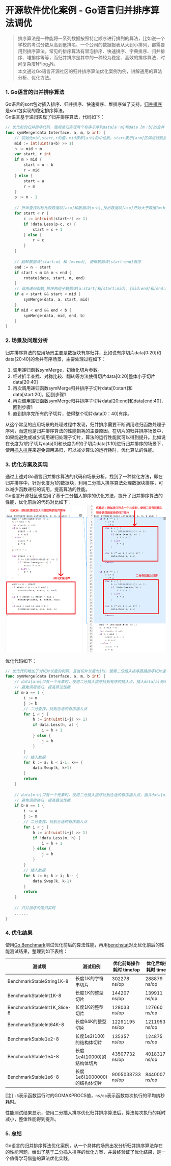 # 开源软件优化案例 - Go语言归并排序算法调优
> 排序算法是一种能将一系列数据按照特定顺序进行排列的算法，比如说一个学校的考试分数从高到低排名、一个公司的数据报表从大到小排列，都需要用到排序算法。常见的排序算法有冒泡排序、快速排序、字典排序、归并排序、堆排序等等，而归并排序是其中的一种较为稳定、高效的排序算法，时间复杂度N*log<sub>2</sub>N。  
> 本文通过Go语言开源社区的归并排序算法优化案例为例，讲解通用的算法分析、优化方法。

### 1. Go语言的归并排序算法
Go语言的sort包对插入排序、归并排序、快速排序、堆排序做了支持，[归并排序](https://zh.wikipedia.org/wiki/%E5%BD%92%E5%B9%B6%E6%8E%92%E5%BA%8F)是sort包实现的稳定排序算法。  
Go语言基于递归实现了归并排序算法，代码如下：

```go
// 优化前的归并排序代码，使用递归实现两个有序子序列data[a：m]和data [m：b]的合并 
func symMerge(data Interface, a, m, b int) {
	// 初始化mid,start,r的值，mid表示[a:b]的中位数，start表示[a:m]区间进行数据交换的开始下标，r表示[a:m]区间进行数据交换的最右下标
	mid := int(uint(a+b) >> 1) 
	n := mid + m
	var start, r int
	if m > mid {
		start = n - b
		r = mid
	} else {
		start = a
		r = m
	}
	p := n - 1

	// 折半查找对称比较数据块[a:m]和数据块[m:b],找出数据块[a:m]开始大于数据[m:b]的下标位置start
	for start < r {
		c := int(uint(start+r) >> 1)
		if !data.Less(p-c, c) {
			start = c + 1
		} else {
			r = c
		}
	}

	// 翻转数据块[start:m] 和 [m:end], 使得数据块[start:end]有序
	end := n - start
	if start < m && m < end {
		rotate(data, start, m, end)
	}
	// 调用递归函数,排序两组子数据块[a:start]和[start:mid]，[mid:end]和[end:b]
	if a < start && start < mid {
		symMerge(data, a, start, mid)
	}
	if mid < end && end < b {
		symMerge(data, mid, end, b) 
	}
}
```

### 2. 场景及问题分析
归并排序算法的应用场景主要是数据块有序归并，比如说有序切片data[0:20]和data[20:40]的合并有序场景，主要处理过程如下：

1. 调用递归函数symMerge，初始化切片参数。
2. 经过折半查找、对称比较、翻转等方法使得切片data[0:20]整体小于切片data[20:40]
3. 再次调用递归函数symMerge归并排序子切片data[0:start]和data[start:20]，回到步骤1
4. 再次调用递归函数symMerge归并排序子切片data[20:end]和data[end:40]，回到步骤1
5. 直到排序完所有的子切片，使得整个切片data[0：40]有序。

从这个常见的应用场景的处理过程中发现，归并排序需要不断调用递归函数处理子序列，而这也是归并排序算法的性能损耗的主要原因。在切片的归并排序场景中，如果能避免或减少调用递归处理子切片，算法的运行性能就可以得到提升。比如说在长度为1的子切片data[0]和长度为9的子切片data[1:10]进行归并排序的场景下，使用[插入排序](https://baike.baidu.com/item/%E4%BA%8C%E5%88%86%E6%B3%95%E6%8F%92%E5%85%A5%E6%8E%92%E5%BA%8F)来避免调用递归，可以减少算法的运行耗时，优化算法的性能。

### 3. 优化方案及实现
通过上述对Go语言归并排序算法的代码和场景分析，找到了一种优化方法，即在归并排序中，针对长度为1的数据块，利用二分插入排序算法处理数据块排序，可以减少函数递归的调用，提高算法的性能。    
Go语言开源社区也应用了基于二分插入排序的优化方法，提升了归并排序算法的性能，优化前后的代码对比如下：   
![image](images/cl-2219-optCompare.PNG)

优化代码如下：
```go
// 优化代码增加了对切片长度的判断，且当切片长度为1时，使用二分插入排序直接排序切片返回。
func symMerge(data Interface, a, m, b int) {
    // data[a:m]只有一个元素时，使用二分插入排序找到有序的插入点，插入data[a]到data[m:b] 
    // 避免调用递归，提高算法性能
    if m-a == 1 { 
        i := m
        j := b
        // 二分查找，找到合适的有序插入点
        for i < j {
            h := int(uint(i+j) >> 1) 
            if data.Less(h, a) {
                i = h + 1
            } else {
                j = h
            }
        }
        // 插入数据
        for k := a; k < i-1; k++ {
            data.Swap(k, k+1)
        }
        return
    }

    // data[m:b]只有一个元素时，使用二分插入排序找到合适的有序插入点，插入data[m]到data[a:m]
    // 避免调用递归，提高算法性能
    if b-m == 1 { 
        i := a
        j := m
        // 二分查找，找到合适的有序插入点
        for i < j { 
            h := int(uint(i+j) >> 1)
            if !data.Less(m, h) {
                i = h + 1
            } else {
                j = h
            }
        }
        // 插入数据
        for k := m; k > i; k-- {
            data.Swap(k, k-1)
        }
        return
    }
    
    // 归并排序的递归实现
    ......
}
```

### 4. 优化结果
使用[Go Benchmark](https://golang.org/pkg/testing/)测试优化前后的算法性能，再用[benchstat](https://godoc.org/golang.org/x/perf/cmd/benchstat)对比优化前后的性能测试结果，整理到如下表格： 

测试项 | 测试用例 |优化前每操作耗时 time/op |	优化后每操作耗时 time/op | 耗时对比
---|---|---|---|---|
BenchmarkStableString1K-8 | 长度1K的字符串切片 | 302278 ns/op | 288879 ns/op | 4.43%
BenchmarkStableInt1K-8 | 长度1K的整型切片 | 144207 ns/op | 139911 ns/op | 2.97%
BenchmarkStableInt1K_Slice-8 | 长度1K的整型切片 | 128033 ns/op | 127660 ns/op | 0.29%
BenchmarkStableInt64K-8 | 长度64K的整型切片 | 12291195 ns/op | 12119536 ns/op | 1.40%
BenchmarkStable1e2-8 | 长度1e2(100)的结构体切片 | 135357 ns/op | 124875 ns/op | 7.74%
BenchmarkStable1e4-8 | 长度1e4(10000)的结构体切片 | 43507732 ns/op | 40183173 ns/op | 7.64%
BenchmarkStable1e6-8 | 长度1e6(1000000)的结构体切片 | 9005038733 ns/op | 8440007994 ns/op | 6.27%

[注] `-8`表示函数运行时的GOMAXPROCS值，`ns/op`表示函数每次执行的平均纳秒耗时。

性能测试结果显示，使用二分插入排序优化归并排序算法后，算法每次执行的耗时减小，整体性能得到提升。

### 5. 总结
Go语言的归并排序算法优化案例，从一个具体的场景出发分析归并排序算法存在的性能问题，给出了基于二分插入排序的优化方案，并最终验证了优化结果，是一个值得学习借鉴的算法优化实践。
